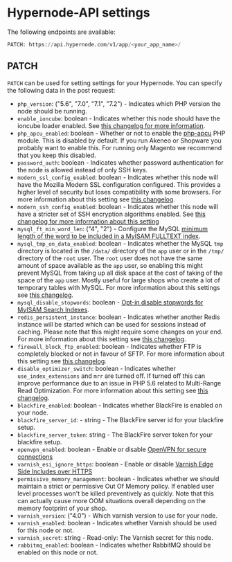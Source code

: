 # Hypernode-API settings
The following endpoints are available:
```python
PATCH: https://api.hypernode.com/v1/app/<your_app_name>/
```

## PATCH
`PATCH` can be used for setting settings for your Hypernode. You can specify the following data in the post request:

- `php_version`: ("5.6", "7.0", "7.1", "7.2") - Indicates which PHP version the node should be running.
- `enable_ioncube`: boolean - Indicates whether this node should have the ioncube loader enabled. See [this changelog for more information](https://support.hypernode.com/changelog/release-4853-ioncube-loader-php-hypernode-update-php7-1-sneak-peek/).
- `php_apcu_enabled`: boolean - Whether or not to enable the [php-apcu](https://salsa.debian.org/php-team/pecl/php-apcu) PHP module. This is disabled by default. If you run Akeneo or Shopware you probably want to enable this. For running only Magento we recommend that you keep this disabled.
- `password_auth`: boolean - Indicates whether password authentication for the node is allowed instead of only SSH keys.
- `modern_ssl_config_enabled`: boolean - Indicates whether this node will have the Mozilla Modern SSL configuration 
configured. This provides a higher level of security but loses compatibility with some browsers. For more information 
about this setting see [this changelog](https://support.hypernode.com/changelog/release-4582-updated-configurable-ssl-ciphers/).
- `modern_ssh_config_enabled`: boolean - Indicates whether this node will have a stricter set of SSH encryption algorithms enabled. See [this changelog for more information about this setting](https://support.hypernode.com/changelog/release-5139-stricter-ssh-encryption-algorithms/)
- `mysql_ft_min_word_len`: ("4", "2") - Configure the MySQL [minimum length of the word to be included in a MyISAM FULLTEXT index](https://support.hypernode.com/changelog/release-5869-configurable-ft_min_word_len-for-products-with-short-names/).
- `mysql_tmp_on_data_enabled`: boolean - Indicates whether the MySQL `tmp` directory is located in the `/data/` 
directory of the `app` user or in the `/tmp/` directory of the `root` user. The `root` user does not have the same amount
of space available as the `app` user, so enabling this might prevent MySQL from taking up all disk space at the cost of
taking of the space of the `app` user. Mostly useful for large shops who create a lot of temporary tables with MySQL. 
For more information about this settings see [this changelog](https://support.hypernode.com/changelog/release-5133-configurable-mysql-temporary-directory-extra-space/).
- `mysql_disable_stopwords`: boolean - [Opt-in disable stopwords for MyISAM Search Indexes](https://support.hypernode.com/changelog/release-6079-opt-in-disable-stopwords-for-myisam-search-indexes/).
- `redis_persistent_instance`: boolean - Indicates whether another Redis instance will be started which can be used for 
sessions instead of caching. Please note that this might require some changes on your end. For more information about this setting see [this changelog](https://support.hypernode.com/changelog/experimental-changes-redis-sessions-aws-performance/).
- `firewall_block_ftp_enabled`: boolean - Indicates whether FTP is completely blocked or not in favour of SFTP. For 
more information about this setting see [this changelog](https://support.hypernode.com/changelog/release-5340-block-ftp-access-sftp-used-systems-tweaks/).
- `disable_optimizer_switch`: boolean - Indicates whether `use_index_extensions` and `mrr` are turned off. If turned off 
this can improve performance due to an issue in PHP 5.6 related to Multi-Range Read Optimization. For more information about
this setting see [this changelog](https://support.hypernode.com/changelog/release-5340-block-ftp-access-sftp-used-systems-tweaks/).
- `blackfire_enabled`: boolean - Indicates whether BlackFire is enabled on your node.
- `blackfire_server_id`: - string - The BlackFire server id for your blackfire setup.
- `blackfire_server_token`: string - The BlackFire server token for your blackfire setup.
- `openvpn_enabled`: boolean - Enable or disable [OpenVPN for secure connections](/Documentation/hypernode-vpn/README.md)
- `varnish_esi_ignore_https`: boolean - Enable or disable [Varnish Edge Side Includes over HTTPS](https://support.hypernode.com/changelog/release-4560-varnish-edge-side-includes-https/)
- `permissive_memory_management`: boolean - Indicates whether we should maintain a strict or permissive Out Of Memory policy. If enabled user level processes won't be killed preventively as quickly. Note that this can actually cause more OOM situations overall depending on the memory footprint of your shop.
- `varnish_version`: ("4.0") - Which varnish version to use for your node.
- `varnish_enabled`: boolean - Indicates whether Varnish should be used for this node or not.
- `varnish_secret`: string - Read-only: The Varnish secret for this node.
- `rabbitmq_enabled`: boolean - Indicates whether RabbitMQ should be enabled on this node or not.
